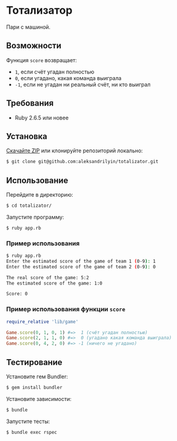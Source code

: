 # Тотализатор

Пари с машиной.

## Возможности

Функция `score` возвращает:
* `1`, если счёт угадан полностью
* `0`, если угадано, какая команда выиграла
* `-1`, если не угадан ни реальный счёт, ни кто выиграл

## Требования

* Ruby 2.6.5 или новее

## Установка

[Скачайте ZIP](https://github.com/aleksandrilyin/totalizator/archive/refs/heads/master.zip) или клонируйте репозиторий локально:
```sh
$ git clone git@github.com:aleksandrilyin/totalizator.git
```

## Использование

Перейдите в директорию:
```sh
$ cd totalizator/
```

Запустите программу:
```sh
$ ruby app.rb
```

### Пример использования

```sh
$ ruby app.rb
Enter the estimated score of the game of team 1 (0-9): 1
Enter the estimated score of the game of team 2 (0-9): 0

The real score of the game: 5:2
The estimated score of the game: 1:0

Score: 0
```

### Пример использования функции `score`

```ruby
require_relative 'lib/game'

Game.score(0, 1, 0, 1) #=>  1 (счёт угадан полностью)
Game.score(2, 1, 1, 0) #=>  0 (угадано какая команда выиграла)
Game.score(0, 4, 2, 0) #=> -1 (ничего не угадано)
```

## Тестирование

Установите гем Bundler:
```sh
$ gem install bundler
```

Установите зависимости:
```sh
$ bundle
```

Запустите тесты:
```sh
$ bundle exec rspec
```
